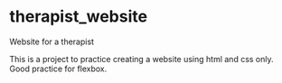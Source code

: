 # therapist_website
Website for a therapist

This is a project to practice creating a website using html and css only. Good practice for flexbox.